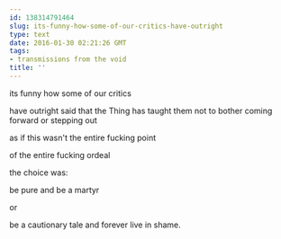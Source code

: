 ```yaml
---
id: 138314791464
slug: its-funny-how-some-of-our-critics-have-outright
type: text
date: 2016-01-30 02:21:26 GMT
tags:
- transmissions from the void
title: ''
---
```


its funny how some of our critics

have outright said that the Thing has taught them not to bother coming forward or stepping out

as if this wasn't the entire fucking point

of the entire fucking ordeal

the choice was:

be pure and be a martyr

or

be a cautionary tale and forever live in shame.